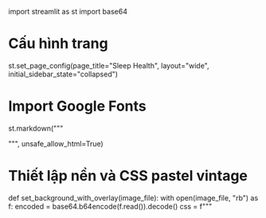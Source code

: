 import streamlit as st
import base64


# Cấu hình trang
st.set_page_config(page_title="Sleep Health", layout="wide", initial_sidebar_state="collapsed")


# Import Google Fonts
st.markdown("""
<link href="https://fonts.googleapis.com/css2?family=Lato&family=Playfair+Display&display=swap" rel="stylesheet">
""", unsafe_allow_html=True)


# Thiết lập nền và CSS pastel vintage


def set_background_with_overlay(image_file):
    with open(image_file, "rb") as f:
        encoded = base64.b64encode(f.read()).decode()
    css = f"""
    <style>
    [data-testid="stAppViewContainer"] {{
        background: linear-gradient(
            rgba(255, 246, 240, 0.85),
            rgba(255, 246, 240, 0.85)
        ),
        url("data:image/jpg;base64,{encoded}");
        background-size: cover;
        background-position: center;
        background-attachment: fixed;
        animation: fadeIn 1.5s ease-in-out;
    }}


    @keyframes fadeIn {{
        from {{ opacity: 0; }}
        to {{ opacity: 1; }}
    }}


    .block-container {{
        max-width: 900px;
        margin: 0 auto;
        padding: 2rem !important;
        background: rgba(255, 255, 255, 0.8);
        border-radius: 1rem;
        box-shadow: 0 4px 20px rgba(0,0,0,0.05);
        animation: slideUp 1s ease-in-out;
    }}


    @keyframes slideUp {{
        from {{ transform: translateY(40px); opacity: 0; }}
        to {{ transform: translateY(0); opacity: 1; }}
    }}


    .navbar {{
        position: fixed;
        top: 0;
        left: 0;
        width: 100%;
        padding: 1rem 2rem;
        background-color: rgba(255, 246, 240, 0.95);
        z-index: 1000;
        display: flex;
        justify-content: space-between;
        align-items: center;
        border-bottom: 1px solid rgba(200,180,170,0.5);
        animation: fadeInDown 1s ease;
    }}


    @keyframes fadeInDown {{
        from {{ transform: translateY(-20px); opacity: 0; }}
        to {{ transform: translateY(0); opacity: 1; }}
    }}


    .navbar-title {{
        font-family: 'Playfair Display', serif;
        color: #a66f6f;
        font-size: 1.8rem;
        letter-spacing: 0.5px;
    }}


    .navbar-link {{
        font-family: 'Lato', sans-serif;
        color: #7a5c61;
        text-decoration: none;
        font-weight: 500;
        padding: 0.2rem 0.5rem;
        border-radius: 0.4rem;
        transition: background 0.3s ease;
    }}


    .navbar-link:hover {{
        background: rgba(122,92,97,0.1);
    }}


    .hero {{
        background: rgba(255, 255, 255, 0.9);
        border-radius: 1rem;
        padding: 3rem 2rem;
        margin: 6rem auto 3rem;
        border: 1px solid rgba(200,180,170,0.5);
        box-shadow: 0 8px 32px rgba(0,0,0,0.05);
        backdrop-filter: blur(8px);
        text-align: center;
        animation: slideUp 1.2s ease-in-out;
    }}


    .hero h1 {{
        font-family: 'Playfair Display', serif;
        font-size: 3rem;
        color: #8b5e5e;
        margin-bottom: 2rem;
    }}


    .hero p {{
        font-family: 'Lato', sans-serif;
        font-size: 1.1rem;
        color: #5c4a4a;
        line-height: 1.6;
        margin-bottom: 1rem;
        text-align: left;
    }}


    .hero-button, div.stButton > button:first-child {{
        background: linear-gradient(
            to right,
            #ffd1dc,
            #ffe4c4
        );
        color: #5c4a4a;
        border: 1px solid rgba(140,110,110,0.3);
        border-radius: 2rem;
        padding: 0.8rem 2.5rem;
        font-family: 'Lato', sans-serif;
        font-size: 1.2rem;
        font-weight: 600;
        box-shadow: 0 6px 20px rgba(140,110,110,0.1);
        transition: transform 0.3s ease, box-shadow 0.3s ease;
        margin-top: 2rem;
        animation: fadeIn 2s ease;
    }}


    .hero-button:hover, div.stButton > button:first-child:hover {{
        transform: translateY(-2px);
        box-shadow: 0 8px 25px rgba(140,110,110,0.15);
    }}


    @media screen and (max-width: 768px) {{
        .hero h1 {{ font-size: 2.2rem; }}
        .hero p {{ font-size: 1rem; }}
        .hero-button, div.stButton > button:first-child {{
            font-size: 1rem;
            padding: 0.6rem 1.8rem;
        }}
        .navbar-title {{ font-size: 1.4rem; }}
    }}
    </style>


    <div class="navbar">
        <div class="navbar-title">🛌 Sleep Health</div>
        <div><a class="navbar-link" href="?reset=true">🔙 Back to Welcome</a></div>
    </div>
    """
    st.markdown(css, unsafe_allow_html=True)


def show_landing():
    st.markdown("""
        <div class="hero">
            <h1>Welcome to Sleep Health & Lifestyle</h1>
            <p>🧠 <strong>Sleep matters.</strong><br>
            Sleep plays a vital role in our cognitive performance, emotional balance, and overall health. Yet, many daily lifestyle factors — such as diet, physical activity, and routine habits — can significantly impact the quality of our rest.</p>
            <p>📚 <strong>About this project:</strong><br>
            This interactive web application is part of the final project for the <em>Business IT – Python for Data Science</em> course. It explores the Sleep Health and Lifestyle dataset to uncover meaningful patterns between everyday behaviors and sleep quality.</p>
            <p>💡 <strong>What you'll gain:</strong><br>
            Through visual insights and data-driven analysis, the app provides practical guidance for improving your sleep hygiene. Whether you're a student, researcher, or simply curious about the science of rest, this tool invites you to explore the balance between lifestyle and well-being.</p>
        </div>
    """, unsafe_allow_html=True)


    col1, col2, col3 = st.columns([3, 2, 3])
    with col2:
        if st.button("🚀 Let's Start", use_container_width=True):
            st.session_state.started = True
            st.rerun()


def show_main_app():
    st.switch_page("pages/homepage.py")


def main():
    set_background_with_overlay("cafe.jpg")


    if st.query_params.get("reset") == "true":
        st.session_state.started = False
        st.query_params.clear()


    if "started" not in st.session_state:
        st.session_state.started = False


    if not st.session_state.started:
        show_landing()
    else:
        show_main_app()


main()

